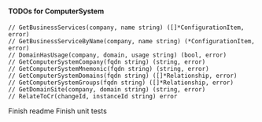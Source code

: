 #### TODOs for ComputerSystem
	// GetBusinessServices(company, name string) ([]*ConfigurationItem, error)
	// GetBusinessServiceByName(company, name string) (*ConfigurationItem, error)
	// DomainHasUsage(company, domain, usage string) (bool, error)
	// GetComputerSystemCompany(fqdn string) (string, error)
	// GetComputerSystemMnemonic(fqdn string) (string, error)
	// GetComputerSystemDomains(fqdn string) ([]*Relationship, error)
	// GetComputerSystemGroups(fqdn string) ([]*Relationship, error)
	// GetDomainSite(company, domain string) (string, error)
	// RelateToCr(changeId, instanceId string) error

Finish readme
Finish unit tests
